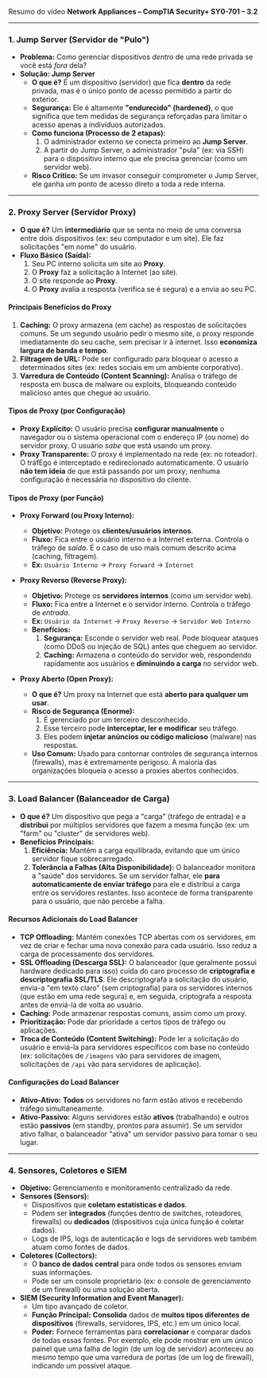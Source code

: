 Resumo do vídeo **Network Appliances – CompTIA Security+ SY0-701 – 3.2**

---

### 1. Jump Server (Servidor de "Pulo")

* **Problema:** Como gerenciar dispositivos *dentro* de uma rede privada se você está *fora* dela?
* **Solução: Jump Server**
    * **O que é?** É um dispositivo (servidor) que fica **dentro** da rede privada, mas é o único ponto de acesso permitido a partir do exterior.
    * **Segurança:** Ele é altamente **"endurecido" (hardened)**, o que significa que tem medidas de segurança reforçadas para limitar o acesso apenas a indivíduos autorizados.
    * **Como funciona (Processo de 2 etapas):**
        1.  O administrador externo se conecta primeiro ao **Jump Server**.
        2.  A partir do Jump Server, o administrador "pula" (ex: via SSH) para o dispositivo interno que ele precisa gerenciar (como um servidor web).
    * **Risco Crítico:** Se um invasor conseguir comprometer o Jump Server, ele ganha um ponto de acesso direto a toda a rede interna.

---

### 2. Proxy Server (Servidor Proxy)

* **O que é?** Um **intermediário** que se senta no meio de uma conversa entre dois dispositivos (ex: seu computador e um site). Ele faz solicitações "em nome" do usuário.
* **Fluxo Básico (Saída):**
    1.  Seu PC interno solicita um site ao **Proxy**.
    2.  O **Proxy** faz a solicitação à Internet (ao site).
    3.  O site responde ao **Proxy**.
    4.  O **Proxy** avalia a resposta (verifica se é segura) e a envia ao seu PC.

#### Principais Benefícios do Proxy

1.  **Caching:** O proxy armazena (em cache) as respostas de solicitações comuns. Se um segundo usuário pedir o mesmo site, o proxy responde imediatamente do seu cache, sem precisar ir à internet. Isso **economiza largura de banda e tempo**.
2.  **Filtragem de URL:** Pode ser configurado para bloquear o acesso a determinados sites (ex: redes sociais em um ambiente corporativo).
3.  **Varredura de Conteúdo (Content Scanning):** Analisa o tráfego de resposta em busca de malware ou exploits, bloqueando conteúdo malicioso antes que chegue ao usuário.

#### Tipos de Proxy (por Configuração)

* **Proxy Explícito:** O usuário precisa **configurar manualmente** o navegador ou o sistema operacional com o endereço IP (ou nome) do servidor proxy. O usuário *sabe* que está usando um proxy.
* **Proxy Transparente:** O proxy é implementado na rede (ex: no roteador). O tráfEgo é interceptado e redirecionado automaticamente. O usuário **não tem ideia** de que está passando por um proxy; nenhuma configuração é necessária no dispositivo do cliente.

#### Tipos de Proxy (por Função)

* **Proxy Forward (ou Proxy Interno):**
    * **Objetivo:** Protege os **clientes/usuários internos**.
    * **Fluxo:** Fica entre o usuário interno e a Internet externa. Controla o tráfego de *saída*. É o caso de uso mais comum descrito acima (caching, filtragem).
    * **Ex:** `Usuário Interno` $\rightarrow$ `Proxy Forward` $\rightarrow$ `Internet`

* **Proxy Reverso (Reverse Proxy):**
    * **Objetivo:** Protege os **servidores internos** (como um servidor web).
    * **Fluxo:** Fica entre a Internet e o servidor interno. Controla o tráfego de *entrada*.
    * **Ex:** `Usuário da Internet` $\rightarrow$ `Proxy Reverso` $\rightarrow$ `Servidor Web Interno`
    * **Benefícios:**
        1.  **Segurança:** Esconde o servidor web real. Pode bloquear ataques (como DDoS ou injeção de SQL) antes que cheguem ao servidor.
        2.  **Caching:** Armazena o conteúdo do servidor web, respondendo rapidamente aos usuários e **diminuindo a carga** no servidor web.

* **Proxy Aberto (Open Proxy):**
    * **O que é?** Um proxy na Internet que está **aberto para qualquer um usar**.
    * **Risco de Segurança (Enorme):**
        1.  É gerenciado por um terceiro desconhecido.
        2.  Esse terceiro pode **interceptar, ler e modificar** seu tráfego.
        3.  Eles podem **injetar anúncios ou código malicioso** (malware) nas respostas.
    * **Uso Comum:** Usado para contornar controles de segurança internos (firewalls), mas é extremamente perigoso. A maioria das organizações bloqueia o acesso a proxies abertos conhecidos.

---

### 3. Load Balancer (Balanceador de Carga)

* **O que é?** Um dispositivo que pega a "carga" (tráfego de entrada) e a **distribui** por múltiplos servidores que fazem a mesma função (ex: um "farm" ou "cluster" de servidores web).
* **Benefícios Principais:**
    1.  **Eficiência:** Mantém a carga equilibrada, evitando que um único servidor fique sobrecarregado.
    2.  **Tolerância a Falhas (Alta Disponibilidade):** O balanceador monitora a "saúde" dos servidores. Se um servidor falhar, ele **para automaticamente de enviar tráfego** para ele e distribui a carga entre os servidores restantes. Isso acontece de forma transparente para o usuário, que não percebe a falha.

#### Recursos Adicionais do Load Balancer

* **TCP Offloading:** Mantém conexões TCP abertas com os servidores, em vez de criar e fechar uma nova conexão para cada usuário. Isso reduz a carga de processamento dos servidores.
* **SSL Offloading (Descarga SSL):** O balanceador (que geralmente possui hardware dedicado para isso) cuida do caro processo de **criptografia e descriptografia SSL/TLS**. Ele descriptografa a solicitação do usuário, envia-a "em texto claro" (sem criptografia) para os servidores internos (que estão em uma rede segura) e, em seguida, criptografa a resposta antes de enviá-la de volta ao usuário.
* **Caching:** Pode armazenar respostas comuns, assim como um proxy.
* **Prioritização:** Pode dar prioridade a certos tipos de tráfego ou aplicações.
* **Troca de Conteúdo (Content Switching):** Pode ler a solicitação do usuário e enviá-la para servidores específicos com base no conteúdo (ex: solicitações de `/imagens` vão para servidores de imagem, solicitações de `/api` vão para servidores de aplicação).

#### Configurações do Load Balancer

* **Ativo-Ativo:** **Todos** os servidores no farm estão ativos e recebendo tráfego simultaneamente.
* **Ativo-Passivo:** Alguns servidores estão **ativos** (trabalhando) e outros estão **passivos** (em standby, prontos para assumir). Se um servidor ativo falhar, o balanceador "ativa" um servidor passivo para tomar o seu lugar.

---

### 4. Sensores, Coletores e SIEM

* **Objetivo:** Gerenciamento e monitoramento centralizado da rede.
* **Sensores (Sensors):**
    * Dispositivos que **coletam estatísticas e dados**.
    * Podem ser **integrados** (funções dentro de switches, roteadores, firewalls) ou **dedicados** (dispositivos cuja única função é coletar dados).
    * Logs de IPS, logs de autenticação e logs de servidores web também atuam como fontes de dados.
* **Coletores (Collectors):**
    * O **banco de dados central** para onde todos os sensores enviam suas informações.
    * Pode ser um console proprietário (ex: o console de gerenciamento de um firewall) ou uma solução aberta.
* **SIEM (Security Information and Event Manager):**
    * Um tipo avançado de coletor.
    * **Função Principal:** **Consolida** dados de **muitos tipos diferentes de dispositivos** (firewalls, servidores, IPS, etc.) em um único local.
    * **Poder:** Fornece ferramentas para **correlacionar** e comparar dados de todas essas fontes. Por exemplo, ele pode mostrar em um único painel que uma falha de login (de um log de servidor) aconteceu ao mesmo tempo que uma varredura de portas (de um log de firewall), indicando um possível ataque.